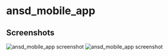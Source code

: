 ansd_mobile_app
===============

## Screenshots

![ansd_mobile_app screenshot](https://github.com/aliounedia/ansd_mobile_app/master/screenshot/group_search.PNG "")
![ansd_mobile_app screenshot](https://github.com/aliounedia/ansd_mobile_app/master/screenshot/group_search.PNG "")



